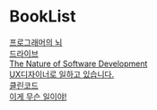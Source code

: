# BookList

[프로그래머의 뇌](./The%20Programmers's%20Brain.md)<br>
[드라이브](./Drive.md)<br>
[The Nature of Software Development](./The%20Nature%20of%20Software%20Development.md)<br>
[UX디자이너로 일하고 있습니다.](./UX%EB%94%94%EC%9E%90%EC%9D%B4%EB%84%88%EB%A1%9C%20%EC%9D%BC%ED%95%98%EA%B3%A0%20%EC%9E%88%EC%8A%B5%EB%8B%88%EB%8B%A4.md)<br>
[클린코드](./CleanCode.md)<br>
[이게 무슨 일이야!](./%EC%9D%B4%EA%B2%8C%20%EB%AC%B4%EC%8A%A8%20%EC%9D%BC%EC%9D%B4%EC%95%BC!.md)
